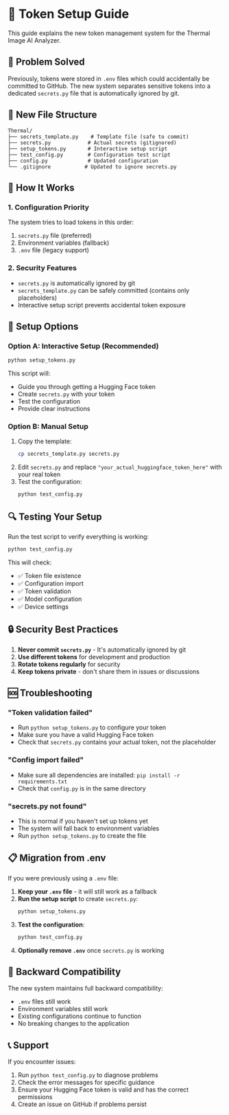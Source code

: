 # 🔐 Token Setup Guide

This guide explains the new token management system for the Thermal Image AI Analyzer.

## 🎯 Problem Solved

Previously, tokens were stored in `.env` files which could accidentally be committed to GitHub. The new system separates sensitive tokens into a dedicated `secrets.py` file that is automatically ignored by git.

## 📁 New File Structure

```
Thermal/
├── secrets_template.py    # Template file (safe to commit)
├── secrets.py            # Actual secrets (gitignored)
├── setup_tokens.py       # Interactive setup script
├── test_config.py        # Configuration test script
├── config.py             # Updated configuration
└── .gitignore           # Updated to ignore secrets.py
```

## 🔧 How It Works

### 1. Configuration Priority
The system tries to load tokens in this order:
1. `secrets.py` file (preferred)
2. Environment variables (fallback)
3. `.env` file (legacy support)

### 2. Security Features
- `secrets.py` is automatically ignored by git
- `secrets_template.py` can be safely committed (contains only placeholders)
- Interactive setup script prevents accidental token exposure

## 🚀 Setup Options

### Option A: Interactive Setup (Recommended)
```bash
python setup_tokens.py
```
This script will:
- Guide you through getting a Hugging Face token
- Create `secrets.py` with your token
- Test the configuration
- Provide clear instructions

### Option B: Manual Setup
1. Copy the template:
   ```bash
   cp secrets_template.py secrets.py
   ```
2. Edit `secrets.py` and replace `"your_actual_huggingface_token_here"` with your real token
3. Test the configuration:
   ```bash
   python test_config.py
   ```

## 🔍 Testing Your Setup

Run the test script to verify everything is working:
```bash
python test_config.py
```

This will check:
- ✅ Token file existence
- ✅ Configuration import
- ✅ Token validation
- ✅ Model configuration
- ✅ Device settings

## 🔒 Security Best Practices

1. **Never commit `secrets.py`** - It's automatically ignored by git
2. **Use different tokens** for development and production
3. **Rotate tokens regularly** for security
4. **Keep tokens private** - don't share them in issues or discussions

## 🆘 Troubleshooting

### "Token validation failed"
- Run `python setup_tokens.py` to configure your token
- Make sure you have a valid Hugging Face token
- Check that `secrets.py` contains your actual token, not the placeholder

### "Config import failed"
- Make sure all dependencies are installed: `pip install -r requirements.txt`
- Check that `config.py` is in the same directory

### "secrets.py not found"
- This is normal if you haven't set up tokens yet
- The system will fall back to environment variables
- Run `python setup_tokens.py` to create the file

## 📋 Migration from .env

If you were previously using a `.env` file:

1. **Keep your `.env` file** - it will still work as a fallback
2. **Run the setup script** to create `secrets.py`:
   ```bash
   python setup_tokens.py
   ```
3. **Test the configuration**:
   ```bash
   python test_config.py
   ```
4. **Optionally remove `.env`** once `secrets.py` is working

## 🔄 Backward Compatibility

The new system maintains full backward compatibility:
- `.env` files still work
- Environment variables still work
- Existing configurations continue to function
- No breaking changes to the application

## 📞 Support

If you encounter issues:
1. Run `python test_config.py` to diagnose problems
2. Check the error messages for specific guidance
3. Ensure your Hugging Face token is valid and has the correct permissions
4. Create an issue on GitHub if problems persist
